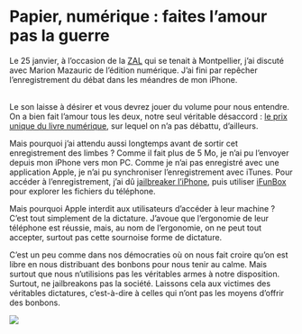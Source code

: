 # Papier, numérique : faites l&#8217;amour pas la guerre

Le 25 janvier, à l’occasion de la [ZAL](https://tcrouzet.com/2011/01/05/zone-d%E2%80%99autonomie-litteraire/) qui se tenait à Montpellier, j’ai discuté avec Marion Mazauric de l’édition numérique. J’ai fini par repêcher l’enregistrement du débat dans les méandres de mon iPhone.<span id="more-21271"></span>

\
Le son laisse à désirer et vous devrez jouer du volume pour nous entendre. On a bien fait l’amour tous les deux, notre seul véritable désaccord : [le prix unique du livre numérique](https://tcrouzet.com/tag/prix-unique-du-livre/), sur lequel on n’a pas débattu, d’ailleurs.

Mais pourquoi j’ai attendu aussi longtemps avant de sortir cet enregistrement des limbes ? Comme il fait plus de 5 Mo, je n’ai pu l’envoyer depuis mon iPhone vers mon PC. Comme je n’ai pas enregistré avec une application Apple, je n’ai pu synchroniser l’enregistrement avec iTunes. Pour accéder à l’enregistrement, j’ai dû [jailbreaker l’iPhone](http://worldissmall.fr/2011/02/06/tuto-wijailbreak-iphone-4-ios-4-2-1-untethered-avec-greenpois0n/), puis utiliser [iFunBox](http://i-funbox.com/) pour explorer les fichiers du téléphone.

Mais pourquoi Apple interdit aux utilisateurs d’accéder à leur machine ? C’est tout simplement de la dictature. J’avoue que l’ergonomie de leur téléphone est réussie, mais, au nom de l’ergonomie, on ne peut tout accepter, surtout pas cette sournoise forme de dictature.

C’est un peu comme dans nos démocraties où on nous fait croire qu’on est libre en nous distribuant des bonbons pour nous tenir au calme. Mais surtout que nous n’utilisions pas les véritables armes à notre disposition. Surtout, ne jailbreakons pas la société. Laissons cela aux victimes des véritables dictatures, c’est-à-dire à celles qui n’ont pas les moyens d’offrir des bonbons.

![](https://tcrouzet.com/images_tc/2011/02/zal.jpg)